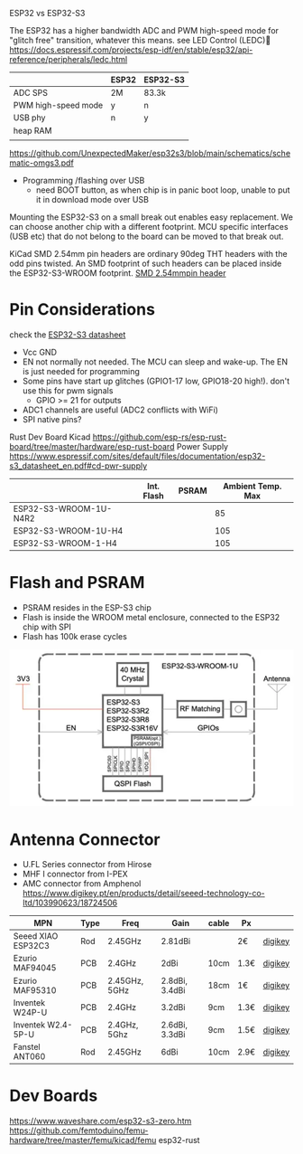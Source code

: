 ESP32 vs ESP32-S3

The ESP32 has a higher bandwidth ADC and PWM high-speed mode for "glitch free" transition, whatever this means.
see LED Control (LEDC) https://docs.espressif.com/projects/esp-idf/en/stable/esp32/api-reference/peripherals/ledc.html

|                     | ESP32 | ESP32-S3 |
|---------------------|-------|----------|
| ADC SPS             | 2M    | 83.3k    |
| PWM high-speed mode | y     | n        |
| USB phy             | n     | y        |
| heap RAM            |       |          |
|                     |       |          |

https://github.com/UnexpectedMaker/esp32s3/blob/main/schematics/schematic-omgs3.pdf

* Programming /flashing over USB
    * need BOOT button, as when chip is in panic boot loop, unable to put it in download mode over USB

Mounting the ESP32-S3 on a small break out enables easy replacement.
We can choose another chip with a different footprint.
MCU specific interfaces (USB etc) that do not belong to the board
can be moved to that break out.

KiCad SMD 2.54mm pin headers are ordinary 90deg THT headers with the odd pins
twisted. An SMD footprint of such headers can be placed inside the ESP32-S3-WROOM
footprint.
[SMD 2.54mmpin header](https://pt.farnell.com/fischer-elektronik/sl11-smd-062-40s/header-pin-2-54mm-40way/dp/9729046)

# Pin Considerations

check the [ESP32-S3 datasheet](https://www.espressif.com/sites/default/files/documentation/esp32-s3_datasheet_en.pdf)

* Vcc GND
* EN not normally not needed. The MCU can sleep and wake-up. The EN is just needed for programming
* Some pins have start up glitches (GPIO1-17 low, GPIO18-20 high!). don't use this for pwm signals
    * GPIO >= 21 for outputs
* ADC1 channels are useful (ADC2 conflicts with WiFi)
* SPI native pins?

Rust Dev Board Kicad https://github.com/esp-rs/esp-rust-board/tree/master/hardware/esp-rust-board
Power Supply https://www.espressif.com/sites/default/files/documentation/esp32-s3_datasheet_en.pdf#cd-pwr-supply

|                        | Int. Flash | PSRAM | Ambient Temp. Max |
|------------------------|------------|-------|-------------------|
| ESP32-S3-WROOM-1U-N4R2 |            |       | 85                |
| ESP32-S3-WROOM-1U-H4   |            |       | 105               |
| ESP32-S3-WROOM-1-H4    |            |       | 105               |

# Flash and PSRAM

* PSRAM resides in the ESP-S3 chip
* Flash is inside the WROOM metal enclosure, connected to the ESP32 chip with SPI
* Flash has 100k erase cycles

![img.webp](img/esp32s3-wroom-blocks.webp)

# Antenna Connector

* U.FL Series connector from Hirose
* MHF I connector from I-PEX
* AMC connector from Amphenol
  https://www.digikey.pt/en/products/detail/seeed-technology-co-ltd/103990623/18724506

| MPN                | Type | Freq          | Gain           | cable | Px   |                                                                                                 |
|--------------------|------|---------------|----------------|-------|------|-------------------------------------------------------------------------------------------------|
| Seeed XIAO ESP32C3 | Rod  | 2.45GHz       | 2.81dBi        |       | 2€   | [digikey](https://www.digikey.pt/en/products/detail/seeed-technology-co-ltd/103990623/18724506) |
| Ezurio MAF94045    | PCB  | 2.4GHz        | 2dBi           | 10cm  | 1.3€ | [digikey](https://www.digikey.pt/en/products/detail/ezurio/MAF94045/2392209)                    |
| Ezurio MAF95310    | PCB  | 2.45GHz, 5GHz | 2.8dBi, 3.4dBi | 18cm  | 1€   | [digikey](https://www.digikey.pt/en/products/detail/ezurio/MAF95310/5876486)                    |
| Inventek W24P-U    | PCB  | 2.4GHz        | 3.2dBi         | 9cm   | 1.3€ | [digikey](https://www.digikey.pt/en/products/detail/inventek-systems/W24P-U/4488778)            |
| Inventek W2.4-5P-U | PCB  | 2.4GHz, 5Ghz  | 2.6dBi, 3.3dBi | 9cm   | 1.5€ | [digikey](https://www.digikey.pt/en/products/detail/inventek-systems/W2-4-5P-U/4965325)         |
| Fanstel ANT060     | Rod  | 2.45GHz       | 6dBi           | 10cm  | 2.9€ | [digikey](https://www.digikey.pt/en/products/detail/fanstel-corp/ANT060/8323643)                |

# Dev Boards

https://www.waveshare.com/esp32-s3-zero.htm
https://github.com/femtoduino/femu-hardware/tree/master/femu/kicad/femu
esp32-rust



